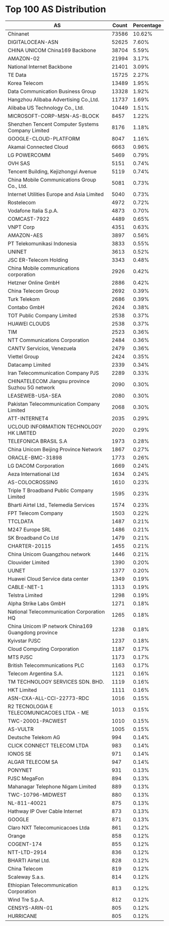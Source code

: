 # Top 100 AS Distribution
| AS | Count | Percentage |
|----|----|----|
| Chinanet | 73586 | 10.62% |
| DIGITALOCEAN-ASN | 52625 | 7.60% |
| CHINA UNICOM China169 Backbone | 38704 | 5.59% |
| AMAZON-02 | 21994 | 3.17% |
| National Internet Backbone | 21401 | 3.09% |
| TE Data | 15725 | 2.27% |
| Korea Telecom | 13489 | 1.95% |
| Data Communication Business Group | 13328 | 1.92% |
| Hangzhou Alibaba Advertising Co.,Ltd. | 11737 | 1.69% |
| Alibaba US Technology Co., Ltd. | 10449 | 1.51% |
| MICROSOFT-CORP-MSN-AS-BLOCK | 8457 | 1.22% |
| Shenzhen Tencent Computer Systems Company Limited | 8176 | 1.18% |
| GOOGLE-CLOUD-PLATFORM | 8047 | 1.16% |
| Akamai Connected Cloud | 6663 | 0.96% |
| LG POWERCOMM | 5469 | 0.79% |
| OVH SAS | 5151 | 0.74% |
| Tencent Building, Kejizhongyi Avenue | 5119 | 0.74% |
| China Mobile Communications Group Co., Ltd. | 5081 | 0.73% |
| Internet Utilities Europe and Asia Limited | 5040 | 0.73% |
| Rostelecom | 4972 | 0.72% |
| Vodafone Italia S.p.A. | 4873 | 0.70% |
| COMCAST-7922 | 4489 | 0.65% |
| VNPT Corp | 4351 | 0.63% |
| AMAZON-AES | 3897 | 0.56% |
| PT Telekomunikasi Indonesia | 3833 | 0.55% |
| UNINET | 3613 | 0.52% |
| JSC ER-Telecom Holding | 3343 | 0.48% |
| China Mobile communications corporation | 2926 | 0.42% |
| Hetzner Online GmbH | 2886 | 0.42% |
| China Telecom Group | 2692 | 0.39% |
| Turk Telekom | 2686 | 0.39% |
| Contabo GmbH | 2624 | 0.38% |
| TOT Public Company Limited | 2538 | 0.37% |
| HUAWEI CLOUDS | 2538 | 0.37% |
| TIM | 2523 | 0.36% |
| NTT Communications Corporation | 2484 | 0.36% |
| CANTV Servicios, Venezuela | 2479 | 0.36% |
| Viettel Group | 2424 | 0.35% |
| Datacamp Limited | 2339 | 0.34% |
| Iran Telecommunication Company PJS | 2289 | 0.33% |
| CHINATELECOM Jiangsu province Suzhou 5G network | 2090 | 0.30% |
| LEASEWEB-USA-SEA | 2080 | 0.30% |
| Pakistan Telecommunication Company Limited | 2068 | 0.30% |
| ATT-INTERNET4 | 2035 | 0.29% |
| UCLOUD INFORMATION TECHNOLOGY HK LIMITED | 2020 | 0.29% |
| TELEFONICA BRASIL S.A | 1973 | 0.28% |
| China Unicom Beijing Province Network | 1867 | 0.27% |
| ORACLE-BMC-31898 | 1773 | 0.26% |
| LG DACOM Corporation | 1669 | 0.24% |
| Aeza International Ltd | 1634 | 0.24% |
| AS-COLOCROSSING | 1610 | 0.23% |
| Triple T Broadband Public Company Limited | 1595 | 0.23% |
| Bharti Airtel Ltd., Telemedia Services | 1574 | 0.23% |
| FPT Telecom Company | 1503 | 0.22% |
| TTCLDATA | 1487 | 0.21% |
| M247 Europe SRL | 1486 | 0.21% |
| SK Broadband Co Ltd | 1479 | 0.21% |
| CHARTER-20115 | 1455 | 0.21% |
| China Unicom Guangzhou network | 1446 | 0.21% |
| Clouvider Limited | 1390 | 0.20% |
| UUNET | 1377 | 0.20% |
| Huawei Cloud Service data center | 1349 | 0.19% |
| CABLE-NET-1 | 1313 | 0.19% |
| Telstra Limited | 1298 | 0.19% |
| Alpha Strike Labs GmbH | 1271 | 0.18% |
| National Telecommunication Corporation HQ | 1265 | 0.18% |
| China Unicom IP network China169 Guangdong province | 1238 | 0.18% |
| Kyivstar PJSC | 1237 | 0.18% |
| Cloud Computing Corporation | 1187 | 0.17% |
| MTS PJSC | 1173 | 0.17% |
| British Telecommunications PLC | 1163 | 0.17% |
| Telecom Argentina S.A. | 1121 | 0.16% |
| TM TECHNOLOGY SERVICES SDN. BHD. | 1119 | 0.16% |
| HKT Limited | 1111 | 0.16% |
| ASN-CXA-ALL-CCI-22773-RDC | 1016 | 0.15% |
| R2 TECNOLOGIA E TELECOMUNICACOES LTDA - ME | 1013 | 0.15% |
| TWC-20001-PACWEST | 1010 | 0.15% |
| AS-VULTR | 1005 | 0.15% |
| Deutsche Telekom AG | 994 | 0.14% |
| CLICK CONNECT TELECOM LTDA | 983 | 0.14% |
| IONOS SE | 971 | 0.14% |
| ALGAR TELECOM SA | 947 | 0.14% |
| PONYNET | 931 | 0.13% |
| PJSC MegaFon | 894 | 0.13% |
| Mahanagar Telephone Nigam Limited | 889 | 0.13% |
| TWC-10796-MIDWEST | 880 | 0.13% |
| NL-811-40021 | 875 | 0.13% |
| Hathway IP Over Cable Internet | 873 | 0.13% |
| GOOGLE | 871 | 0.13% |
| Claro NXT Telecomunicacoes Ltda | 861 | 0.12% |
| Orange | 858 | 0.12% |
| COGENT-174 | 855 | 0.12% |
| NTT-LTD-2914 | 836 | 0.12% |
| BHARTI Airtel Ltd. | 828 | 0.12% |
| China Telecom | 819 | 0.12% |
| Scaleway S.a.s. | 814 | 0.12% |
| Ethiopian Telecommunication Corporation | 813 | 0.12% |
| Wind Tre S.p.A. | 812 | 0.12% |
| CENSYS-ARIN-01 | 805 | 0.12% |
| HURRICANE | 805 | 0.12% |
